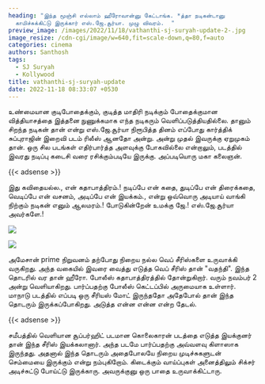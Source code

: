 ```yaml
---
heading: "இந்த மூஞ்சி எல்லாம் ஹீரோவான்னு கேட்டாங்க. *த்தா நடிகன்டானு
  காமிச்சுக்கிட்டு இருக்கார் எஸ்.ஜே.சூர்யா. முழு விவரம்.  "
preview_image: /images/2022/11/18/vathanthi-sj-suryah-update-2-.jpg
image_resize: /cdn-cgi/image/w=640,fit=scale-down,q=80,f=auto
categories: cinema
authors: Santhosh
tags:
  - SJ Suryah
  - Kollywood
title: vathanthi-sj-suryah-update
date: 2022-11-18 08:33:07 +0530
---
```

உண்மையான குடிபோதைக்கும், குடித்த மாதிரி நடிக்கும் போதைக்குமான வித்தியாசத்தை இத்தனை நுணுக்கமாக எந்த நடிகரும் வெளிப்படுத்தியதில்லை. தானும் சிறந்த நடிகன் தான் என்று எஸ்.ஜே.சூர்யா நிரூபித்த தினம் எப்போது கார்த்திக் சுப்புராஜின் இறைவி படம் ரிலீஸ் ஆனதோ அன்று. அன்று முதல் இவருக்கு ஏறுமுகம் தான். ஒரு சில படங்கள் எதிர்பார்த்த அளவுக்கு போகவில்லை என்றாலும், படத்தில் இவரது நடிப்பு கடைசி வரை ரசிக்கும்படியே இருக்கு. அப்படியொரு மகா கலைஞன்.

{{< adsense >}}

இது கவிதையல்ல., என் கதாபாத்திரம்.! நடிப்பே என் கதை, துடிப்பே என் திரைக்கதை, வெடிப்பே என் வசனம், அடிப்பே என் இயக்கம்., என்று ஒவ்வொரு அடியாய் வாங்கி நிற்கும் நடிகன் எனும் ஆலமரம்.! போடுகின்றேன் உமக்கு ஜே.! எஸ்.ஜே.சூர்யா அவர்களே.!

![](/images/2022/11/18/vathanthi-sj-suryah-update-1-.jpg)

![](/images/2022/11/18/vathanthi-sj-suryah-update.jpg)

அமேசான் prime நிறுவனம் தற்போது நிறைய நல்ல வெப் சீரிஸ்களை உருவாக்கி வருகிறது. அந்த வகையில் இவரை வைத்து எடுத்த வெப் சீரிஸ் தான் "வதந்தி". இந்த தொடரில் வர தான் ஹீரோ. போலீஸ் கதாபாத்திரத்தில் தோன்றுகிறார். வரும் நவம்பர் 2 அன்று வெளியாகிறது. பார்ப்பதற்கு போலீஸ் கெட்டப்பில் அருமையாக உள்ளார். மாநாடு படத்தில் எப்படி ஒரு சீரியஸ் மோட் இருந்ததோ அதேபோல் தான் இந்த தொடரும் இருக்கப்போகிறது. அடுத்த என்ன என்ன என்ற தேடல்.

{{< adsense >}}

சமீபத்தில் வெளியான சூப்பர்ஹிட் படமான கொலைகாரன் படத்தை எடுத்த இயக்குனர் தான் இந்த சீரிஸ் இயக்கலானார். அந்த படமே பார்ப்பதற்கு அவ்வளவு கிளாஸாக இருந்தது. அதனால் இந்த தொடரும் அதைபோலயே நிறைய முடிச்சுகளுடன் செம்மையை இருக்கும் என்று நம்புகிறோம். கிடைக்கும் வாய்ப்புகள் அனைத்திலும் சிக்சர் அடிச்சுட்டு போய்ட்டு இருக்காரு. அவருக்குனு ஒரு பாதை உருவாக்கிட்டாரு.